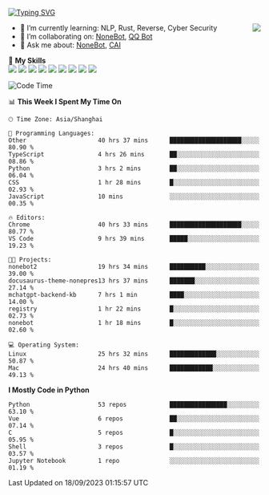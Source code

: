 [![Typing SVG](https://readme-typing-svg.herokuapp.com?size=25&duration=2500&color=8C43EA&vCenter=true&width=200&height=40&lines=Hi+there+%F0%9F%91%8B%F0%9F%8F%BB;I'm+yanyongyu)](https://git.io/typing-svg)

<a href="#">
  <img align="right" src="https://github-readme-stats.vercel.app/api?username=yanyongyu&count_private=true&show_icons=true&bg_color=15,f2f7fd,E0EAFC" />
</a>

- 🌱 I’m currently learning: NLP, Rust, Reverse, Cyber Security
- 👯 I’m collaborating on: [NoneBot](https://github.com/nonebot), [QQ Bot](https://github.com/Mrs4s/go-cqhttp)
- 💬 Ask me about: [NoneBot](https://github.com/nonebot), [CAI](https://github.com/cscs181/CAI)

🌟 **My Skills**  
![](https://img.shields.io/badge/-Python-3e74a2?style=flat-square&logo=Python&logoColor=fff)
![](https://img.shields.io/badge/-Node.js-339933?style=flat-square&logo=Node.js&logoColor=fff)
![](https://img.shields.io/badge/-Vue-4fc08d?style=flat-square&logo=Vue.js&logoColor=fff)
![](https://img.shields.io/badge/-React-2d98ce?style=flat-square&logo=React&logoColor=fff)
![](https://img.shields.io/badge/-Docker-2496ED?style=flat-square&logo=Docker&logoColor=fff)
![](https://img.shields.io/badge/-Linux-000000?style=flat-square&logo=Linux&logoColor=fff)
![](https://img.shields.io/badge/-MySQL-4479A1?style=flat-square&logo=MySQL&logoColor=fff)
![](https://img.shields.io/badge/-Redis-DC382D?style=flat-square&logo=Redis&logoColor=fff)
![](https://img.shields.io/badge/-MongoDB-47A248?style=flat-square&logo=MongoDB&logoColor=fff)

<!--START_SECTION:waka-->
![Code Time](http://img.shields.io/badge/Code%20Time-4%2C912%20hrs%2010%20mins-blue)

📊 **This Week I Spent My Time On** 

```text
🕑︎ Time Zone: Asia/Shanghai

💬 Programming Languages: 
Other                    40 hrs 37 mins      ████████████████████░░░░░   80.90 % 
TypeScript               4 hrs 26 mins       ██░░░░░░░░░░░░░░░░░░░░░░░   08.86 % 
Python                   3 hrs 2 mins        ██░░░░░░░░░░░░░░░░░░░░░░░   06.04 % 
CSS                      1 hr 28 mins        █░░░░░░░░░░░░░░░░░░░░░░░░   02.93 % 
JavaScript               10 mins             ░░░░░░░░░░░░░░░░░░░░░░░░░   00.35 % 

🔥 Editors: 
Chrome                   40 hrs 33 mins      ████████████████████░░░░░   80.77 % 
VS Code                  9 hrs 39 mins       █████░░░░░░░░░░░░░░░░░░░░   19.23 % 

🐱‍💻 Projects: 
nonebot2                 19 hrs 34 mins      ██████████░░░░░░░░░░░░░░░   39.00 % 
docusaurus-theme-nonepres13 hrs 37 mins      ███████░░░░░░░░░░░░░░░░░░   27.14 % 
mchatgpt-backend-kb      7 hrs 1 min         ████░░░░░░░░░░░░░░░░░░░░░   14.00 % 
registry                 1 hr 22 mins        █░░░░░░░░░░░░░░░░░░░░░░░░   02.73 % 
nonebot                  1 hr 18 mins        █░░░░░░░░░░░░░░░░░░░░░░░░   02.60 % 

💻 Operating System: 
Linux                    25 hrs 32 mins      █████████████░░░░░░░░░░░░   50.87 % 
Mac                      24 hrs 40 mins      ████████████░░░░░░░░░░░░░   49.13 % 
```

**I Mostly Code in Python** 

```text
Python                   53 repos            ████████████████░░░░░░░░░   63.10 % 
Vue                      6 repos             ██░░░░░░░░░░░░░░░░░░░░░░░   07.14 % 
C                        5 repos             █░░░░░░░░░░░░░░░░░░░░░░░░   05.95 % 
Shell                    3 repos             █░░░░░░░░░░░░░░░░░░░░░░░░   03.57 % 
Jupyter Notebook         1 repo              ░░░░░░░░░░░░░░░░░░░░░░░░░   01.19 % 
```




 Last Updated on 18/09/2023 01:15:57 UTC
<!--END_SECTION:waka-->
